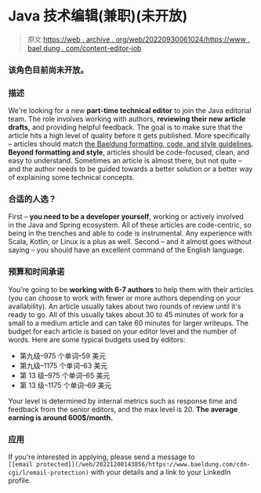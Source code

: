 # Java 技术编辑(兼职)(未开放)

> 原文:[https://web . archive . org/web/20220930061024/https://www . bael dung . com/content-editor-job](https://web.archive.org/web/20220930061024/https://www.baeldung.com/content-editor-job)

### **该角色目前尚未开放。**

### 描述

We're looking for a new **part-time technical editor** to join the Java editorial team. The role involves working with authors, **reviewing their new article drafts,** and providing helpful feedback. The goal is to make sure that the article hits a high level of quality before it gets published. More specifically – articles should match [the Baeldung formatting, code, and style guidelines](/web/20221208143856/https://www.baeldung.com/contribution-guidelines#guidelines). **Beyond formatting and style**, articles should be code-focused, clean, and easy to understand. Sometimes an article is almost there, but not quite – and the author needs to be guided towards a better solution or a better way of explaining some technical concepts.

### **合适的人选？**

First – **you need to be a developer yourself**, working or actively involved in the Java and Spring ecosystem. All of these articles are code-centric, so being in the trenches and able to code is instrumental. Any experience with Scala, Kotlin, or Linux is a plus as well. Second – and it almost goes without saying – you should have an excellent command of the English language.

### **预算和时间承诺**

You're going to be **working with 6-7 authors** to help them with their articles (you can choose to work with fewer or more authors depending on your availability). An article usually takes about two rounds of review until it's ready to go. All of this usually takes about 30 to 45 minutes of work for a small to a medium article and can take 60 minutes for larger writeups. The budget for each article is based on your editor level and the number of words. Here are some typical budgets used by editors:

*   第九级–975 个单词–59 美元
*   第九级–1175 个单词–63 美元
*   第 13 级–975 个单词–65 美元
*   第 13 级–1175 个单词–69 美元

Your level is determined by internal metrics such as response time and feedback from the senior editors, and the max level is 20\. **The average earning is around 600$/month.**

### **应用**

If you're interested in applying, please send a message to `[[email protected]](/web/20221208143856/https://www.baeldung.com/cdn-cgi/l/email-protection)` with your details and a link to your LinkedIn profile.